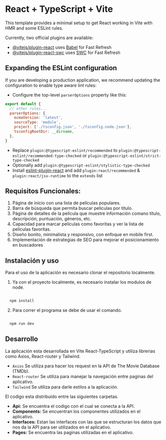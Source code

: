 # React + TypeScript + Vite

This template provides a minimal setup to get React working in Vite with HMR and some ESLint rules.

Currently, two official plugins are available:

- [@vitejs/plugin-react](https://github.com/vitejs/vite-plugin-react/blob/main/packages/plugin-react/README.md) uses [Babel](https://babeljs.io/) for Fast Refresh
- [@vitejs/plugin-react-swc](https://github.com/vitejs/vite-plugin-react-swc) uses [SWC](https://swc.rs/) for Fast Refresh

## Expanding the ESLint configuration

If you are developing a production application, we recommend updating the configuration to enable type aware lint rules:

- Configure the top-level `parserOptions` property like this:

```js
export default {
  // other rules...
  parserOptions: {
    ecmaVersion: 'latest',
    sourceType: 'module',
    project: ['./tsconfig.json', './tsconfig.node.json'],
    tsconfigRootDir: __dirname,
  },
}
```

- Replace `plugin:@typescript-eslint/recommended` to `plugin:@typescript-eslint/recommended-type-checked` or `plugin:@typescript-eslint/strict-type-checked`
- Optionally add `plugin:@typescript-eslint/stylistic-type-checked`
- Install [eslint-plugin-react](https://github.com/jsx-eslint/eslint-plugin-react) and add `plugin:react/recommended` & `plugin:react/jsx-runtime` to the `extends` list

## Requisitos Funcionales:

1. Página de inicio con una lista de películas populares.
2. Barra de búsqueda que permita buscar películas por título.
3. Página de detalles de la película que muestre información comano título, descripción, 
puntuación, géneros, etc.
4. Capacidad para marcar películas como favoritas y ver la lista de películas favoritas.
5. Diseño bonito, minimalista y responsivo, con enfoque en mobile first.
6. Implementación de estrategias de SEO para mejorar el posicionamiento en buscadores

## Instalación y uso

Para el uso de la aplicación es necesario clonar el repositorio localmente.
 
  1. Ya con el proyecto localmente, es necesario instalar los modulos de node.

```js

  npm install

```

  2. Para correr el programa se debe de usar el comando.

```js

  npm run dev

``` 

## Desarrollo

La aplicación esta desarrollada en Vite React-TypeScript y utiliza librerias como Axios, React-router y Tailwind.

- `Axios` Se utiliza para hacer los request en la API de The Movie Database (TMDb).
- `React-router` Se utiliza para manejar la navegación entre paginas del aplicativo.
- `Tailwind` Se utiliza para darle estilos a la aplicación.

El codigo esta distribuido entre las siguientes carpetas.

- **Api:** Se encuentra el codigo con el cual se conecta a la API. 
- **Components:** Se encuentran los componentes utilizados en el aplicativo.
- **Interfaces:** Estan las interfaces con las que se estructuran los datos que nos da la API para ser utilizados en el aplicativo.
- **Pages:** Se encuentra las paginas utilizadas en el aplicativo.


